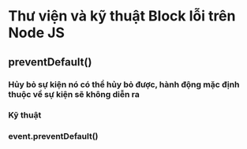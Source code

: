 # Thư viện và kỹ thuật Block lỗi trên Node JS
## preventDefault()
### Hủy bỏ sự kiện nó có thể hủy bỏ được, hành động mặc định thuộc về sự kiện sẽ không diễn ra
### Kỹ thuật
### event.preventDefault()

